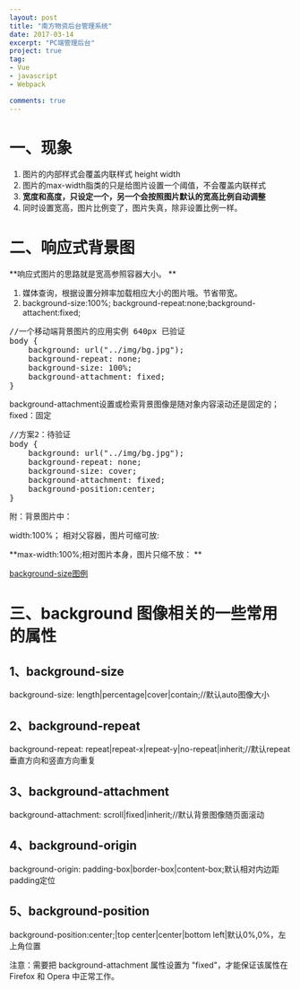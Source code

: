 ```yaml
---
layout: post
title: "南方物资后台管理系统"
date: 2017-03-14
excerpt: "PC端管理后台"
project: true
tag:
- Vue
- javascript
- Webpack

comments: true
---
```


# 一、现象
1. 图片的内部样式会覆盖内联样式 height width
2. 图片的max-width脂类的只是给图片设置一个阈值，不会覆盖内联样式
3. **宽度和高度，只设定一个，另一个会按照图片默认的宽高比例自动调整**
4. 同时设置宽高，图片比例变了，图片失真，除非设置比例一样。

# 二、响应式背景图

**响应式图片的思路就是宽高参照容器大小。 **

1. 媒体查询，根据设置分辨率加载相应大小的图片哦。节省带宽。   
2. background-size:100%; background-repeat:none;background-attachent:fixed;

<pre>
//一个移动端背景图片的应用实例 640px 已验证
body {
    background: url("../img/bg.jpg");
	background-repeat: none;
	background-size: 100%;
    background-attachment: fixed;
}
</pre>
background-attachment设置或检索背景图像是随对象内容滚动还是固定的；
fixed：固定

<pre>
//方案2：待验证
body {
    background: url("../img/bg.jpg");
	background-repeat: none;
	background-size: cover;
    background-attachment: fixed;
	background-position:center;
}
</pre>

附：背景图片中：

width:100%； 相对父容器，图片可缩可放:  

**max-width:100%;相对图片本身，图片只缩不放： **

[background-size图例](http://www.w3school.com.cn/tiy/c.asp?f=css_background-size&p=7)


# 三、background 图像相关的一些常用的属性

## 1、background-size
background-size: length|percentage|cover|contain;//默认auto图像大小

## 2、background-repeat
background-repeat: repeat|repeat-x|repeat-y|no-repeat|inherit;//默认repeat垂直方向和竖直方向重复

## 3、background-attachment
background-attachment: scroll|fixed|inherit;//默认背景图像随页面滚动
## 4、background-origin
background-origin: padding-box|border-box|content-box;默认相对内边距padding定位
## 5、background-position
background-position:center;|top center|center|bottom left|默认0%,0%，左上角位置

注意：需要把 background-attachment 属性设置为 "fixed"，才能保证该属性在 Firefox 和 Opera 中正常工作。